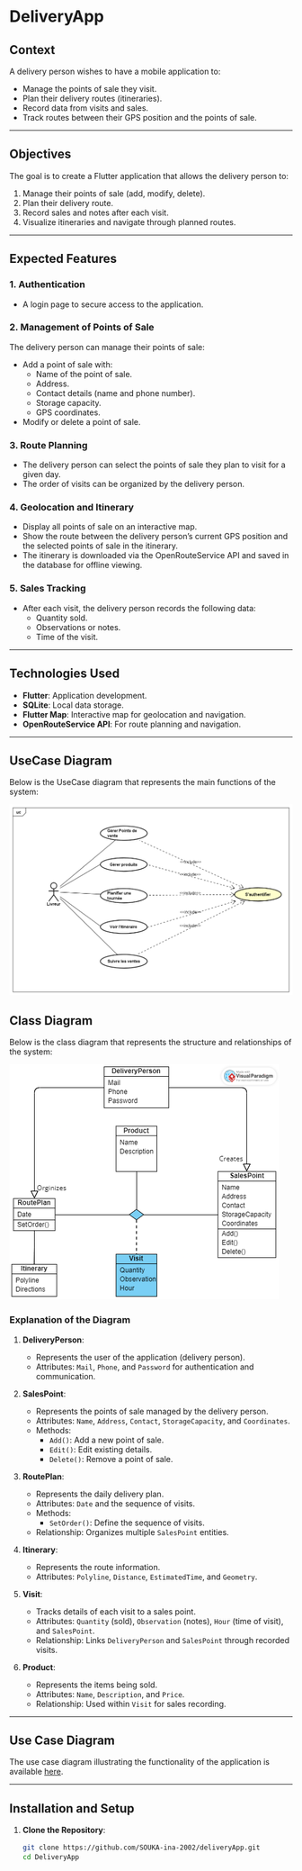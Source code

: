 # DeliveryApp

## Context

A delivery person wishes to have a mobile application to:

- Manage the points of sale they visit.
- Plan their delivery routes (itineraries).
- Record data from visits and sales.
- Track routes between their GPS position and the points of sale.

---

## Objectives

The goal is to create a Flutter application that allows the delivery person to:

1. Manage their points of sale (add, modify, delete).
2. Plan their delivery route.
3. Record sales and notes after each visit.
4. Visualize itineraries and navigate through planned routes.

---

## Expected Features

### 1. Authentication
- A login page to secure access to the application.

### 2. Management of Points of Sale
The delivery person can manage their points of sale:
- Add a point of sale with:
    - Name of the point of sale.
    - Address.
    - Contact details (name and phone number).
    - Storage capacity.
    - GPS coordinates.
- Modify or delete a point of sale.

### 3. Route Planning
- The delivery person can select the points of sale they plan to visit for a given day.
- The order of visits can be organized by the delivery person.

### 4. Geolocation and Itinerary
- Display all points of sale on an interactive map.
- Show the route between the delivery person’s current GPS position and the selected points of sale in the itinerary.
- The itinerary is downloaded via the OpenRouteService API and saved in the database for offline viewing.

### 5. Sales Tracking
- After each visit, the delivery person records the following data:
    - Quantity sold.
    - Observations or notes.
    - Time of the visit.

---

## Technologies Used

- **Flutter**: Application development.
- **SQLite**: Local data storage.
- **Flutter Map**: Interactive map for geolocation and navigation.
- **OpenRouteService API**: For route planning and navigation.

---

## UseCase Diagram

Below is the UseCase diagram that represents the main functions of the system:

![Use Case Diagram](images/UseCaseDiagram0.png)


## Class Diagram

Below is the class diagram that represents the structure and relationships of the system:

![Class Diagram](images/ClassDiagram2.png)


### Explanation of the Diagram

1. **DeliveryPerson**:
    - Represents the user of the application (delivery person).
    - Attributes: `Mail`, `Phone`, and `Password` for authentication and communication.

2. **SalesPoint**:
    - Represents the points of sale managed by the delivery person.
    - Attributes: `Name`, `Address`, `Contact`, `StorageCapacity`, and `Coordinates`.
    - Methods:
        - `Add()`: Add a new point of sale.
        - `Edit()`: Edit existing details.
        - `Delete()`: Remove a point of sale.

3. **RoutePlan**:
    - Represents the daily delivery plan.
    - Attributes: `Date` and the sequence of visits.
    - Methods:
        - `SetOrder()`: Define the sequence of visits.
    - Relationship: Organizes multiple `SalesPoint` entities.

4. **Itinerary**:
    - Represents the route information.
    - Attributes: `Polyline`, `Distance`, `EstimatedTime`, and `Geometry`.

5. **Visit**:
    - Tracks details of each visit to a sales point.
    - Attributes: `Quantity` (sold), `Observation` (notes), `Hour` (time of visit), and `SalesPoint`.
    - Relationship: Links `DeliveryPerson` and `SalesPoint` through recorded visits.

6. **Product**:
    - Represents the items being sold.
    - Attributes: `Name`, `Description`, and `Price`.
    - Relationship: Used within `Visit` for sales recording.

---

## Use Case Diagram

The use case diagram illustrating the functionality of the application is available [here](images/UseCaseDiagram.png).

---

## Installation and Setup

1. **Clone the Repository**:
   ```bash
   git clone https://github.com/SOUKA-ina-2002/deliveryApp.git
   cd DeliveryApp
